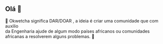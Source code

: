 ## Olá 👋
🙋‍ Okwetcha significa DAR/DOAR , a ideia é criar uma comunidade que com auxilio </br>
da Engenharia ajude de algum modo países africanos ou comunidades africanas a resolverem alguns problemas. 🌈
</br>
<!--

**Here are some ideas to get you started:**

🙋‍♀️ A short introduction - what is your organization all about?
🌈 Contribution guidelines - how can the community get involved?
👩‍💻 Useful resources - where can the community find your docs? Is there anything else the community should know?
🍿 Fun facts - what does your team eat for breakfast?
🧙 Remember, you can do mighty things with the power of [Markdown](https://guides.github.com/features/mastering-markdown/)
-->
